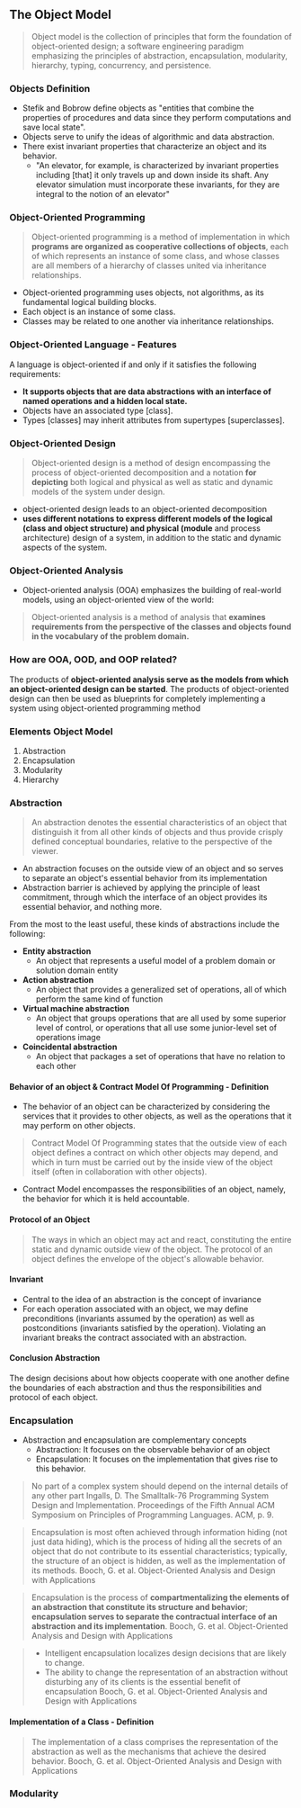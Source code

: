 ## The Object Model

> Object model is the collection of principles that form the foundation of object-oriented design; a software engineering paradigm emphasizing the principles of abstraction, encapsulation, modularity, hierarchy, typing, concurrency, and persistence.

### Objects Definition
- Stefik and Bobrow define objects as "entities that combine the properties of procedures and data since they perform computations and save local state".
- Objects serve to unify the ideas of algorithmic and data abstraction.
- There exist invariant properties that characterize an object and its behavior.
    -  "An elevator, for example, is characterized by invariant properties including [that] it only travels up and down inside its shaft. Any elevator simulation must incorporate these invariants, for they are integral to the notion of an elevator"

### Object-Oriented Programming
> Object-oriented programming is a method of implementation in which **programs are organized as cooperative collections of objects**, each of which represents an instance of some class, and whose classes are all members of a hierarchy of classes united via inheritance relationships.

- Object-oriented programming uses objects, not algorithms, as its fundamental logical building blocks.
- Each object is an instance of some class.
- Classes may be related to one another via inheritance relationships.

### Object-Oriented Language - Features
A language is object-oriented if and only if it satisfies the following requirements:
- **It supports objects that are data abstractions with an interface of named operations and a hidden local state.**
- Objects have an associated type [class].
- Types [classes] may inherit attributes from supertypes [superclasses].

### Object-Oriented Design
> Object-oriented design is a method of design encompassing the process of object-oriented decomposition and a notation **for depicting** both logical and physical as well as static and dynamic models of the system under design.

- object-oriented design leads to an object-oriented decomposition
- **uses different notations to express different models of the logical (class and object structure) and physical (module** and process architecture) design of a system, in addition to the static and dynamic aspects of the system.


### Object-Oriented Analysis
- Object-oriented analysis (OOA) emphasizes the building of real-world models, using an object-oriented view of the world:

> Object-oriented analysis is a method of analysis that **examines requirements from the perspective of the classes and objects found in the vocabulary of the problem domain.**

### How are OOA, OOD, and OOP related?
The products of **object-oriented analysis serve as the models from which an object-oriented design can be started**. The products of object-oriented design can then be used as blueprints for completely implementing a system using object-oriented programming method


### Elements Object Model
1. Abstraction
2. Encapsulation
3. Modularity
4. Hierarchy

### Abstraction
> An abstraction denotes the essential characteristics of an object that distinguish it from all other kinds of objects and thus provide crisply defined conceptual boundaries, relative to the perspective of the viewer.

- An abstraction focuses on the outside view of an object and so serves to separate an object's essential behavior from its implementation
- Abstraction barrier is achieved by applying the principle of least commitment, through which the interface of an object provides its essential behavior, and nothing more.


From the most to the least useful, these kinds of abstractions include the following:

- **Entity abstraction**
    - An object that represents a useful model of a problem domain or solution domain entity
- **Action abstraction**
    - An object that provides a generalized set of operations, all of which perform the same kind of function
- **Virtual machine abstraction**
    - An object that groups operations that are all used by some superior level of control, or operations that all use some junior-level set of operations
image	
- **Coincidental abstraction**
    - An object that packages a set of operations that have no relation to each other


#### Behavior of an object & Contract Model Of Programming - Definition
- The behavior of an object can be characterized by considering the services that it provides to other objects, as well as the operations that it may perform on other objects. 

> Contract Model Of Programming states that the outside view of each object defines a contract on which other objects may depend, and which in turn must be carried out by the inside view of the object itself (often in collaboration with other objects).

- Contract Model encompasses the responsibilities of an object, namely, the behavior for which it is held accountable.

#### Protocol of an Object
> The ways in which an object may act and react, constituting the entire static and dynamic outside view of the object. The protocol of an object defines the envelope of the object's allowable behavior.

#### Invariant 
- Central to the idea of an abstraction is the concept of invariance
- For each operation associated with an object, we may define preconditions (invariants assumed by the operation) as well as postconditions (invariants satisfied by the operation). Violating an invariant breaks the contract associated with an abstraction.

#### Conclusion Abstraction 
The design decisions about how objects cooperate with one another define the boundaries of each abstraction and thus the responsibilities and protocol of each object.

### Encapsulation
- Abstraction and encapsulation are complementary concepts
    - Abstraction: It focuses on the observable behavior of an object
    - Encapsulation: It focuses on the implementation that gives rise to this behavior. 

> No part of a complex system should depend on the internal details of any other part
> Ingalls, D. The Smalltalk-76 Programming System Design and Implementation. Proceedings of the Fifth Annual ACM Symposium on Principles of Programming Languages. ACM, p. 9.

> Encapsulation is most often achieved through information hiding (not just data hiding), which is the process of hiding all the secrets of an object that do not contribute to its essential characteristics; typically, the structure of an object is hidden, as well as the implementation of its methods.
> Booch, G. et al. Object-Oriented Analysis and Design with Applications 

> Encapsulation is the process of **compartmentalizing the elements of an abstraction that constitute its structure and behavior**; **encapsulation serves to separate the contractual interface of an abstraction and its implementation**.
> Booch, G. et al. Object-Oriented Analysis and Design with Applications 

> - Intelligent encapsulation localizes design decisions that are likely to change. 
> - The ability to change the representation of an abstraction without disturbing any of its clients is the essential benefit of encapsulation
> Booch, G. et al. Object-Oriented Analysis and Design with Applications 

 #### Implementation of a Class - Definition 
 > The implementation of a class comprises the representation of the abstraction as well as the mechanisms that achieve the desired behavior.
 > Booch, G. et al. Object-Oriented Analysis and Design with Applications 

### Modularity
